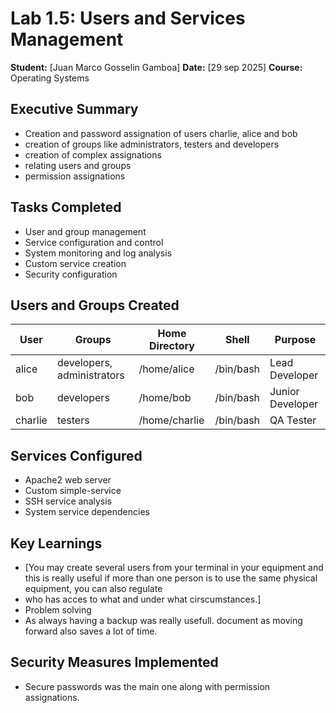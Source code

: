 # Lab 1.5: Users and Services Management

**Student:** [Juan Marco Gosselin Gamboa]
**Date:** [29 sep 2025]
**Course:** Operating Systems

## Executive Summary
- Creation and password assignation of users charlie, alice and bob
- creation of groups like administrators, testers and developers
- creation of complex assignations
- relating users and groups
- permission assignations

## Tasks Completed
- User and group management
- Service configuration and control
- System monitoring and log analysis
- Custom service creation
- Security configuration

## Users and Groups Created
| User | Groups | Home Directory | Shell | Purpose |
|------|--------|----------------|-------|---------|
| alice | developers, administrators | /home/alice | /bin/bash | Lead Developer |
| bob | developers | /home/bob | /bin/bash | Junior Developer |
| charlie | testers | /home/charlie | /bin/bash | QA Tester |

## Services Configured
- Apache2 web server
- Custom simple-service
- SSH service analysis
- System service dependencies

## Key Learnings
- [You may create several users from your terminal in your equipment and this is really useful if more than one person is to use the same physical equipment, you can also regulate
- who has acces to what and under what cirscumstances.]
- Problem solving
- As always having a backup was really usefull. document as moving forward also saves a lot of time. 

## Security Measures Implemented
- Secure passwords was the main one along with permission assignations.
